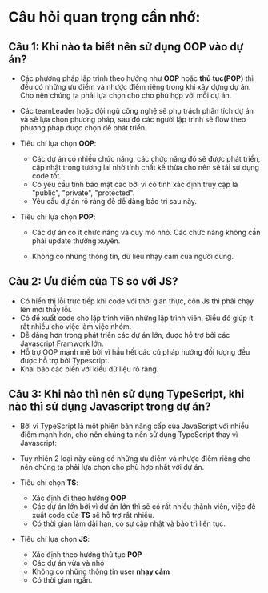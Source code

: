 # Câu hỏi quan trọng cần nhớ:

## Câu 1: Khi nào ta biết nên sử dụng OOP vào dự án?
- Các phương pháp lập trình theo hướng như **OOP** hoặc **thủ tục(POP)** thì đều có những ưu điểm và nhược điểm riêng trong khi xây dựng dự án. Cho nên chúng ta phải lựa chọn cho cho phù hợp với mỗi dự án.
- Các teamLeader hoặc đội ngũ công nghệ sẽ phụ trách phân tích dự án và sẽ lựa chọn phương pháp, sau đó các người lập trình sẽ flow theo phương pháp được chọn để phát triển.

- Tiêu chí lựa chọn  **OOP**:

    + Các dự án có nhiều chức năng, các chức năng đó sẽ được phát triển, cập nhật trong tương lai nhờ tính chất kế thừa cho nên sẽ tái sử dụng code tốt.
    + Có yêu cầu tính bảo mật cao bởi vì có tính xác định truy cập là "public", "private", "protected".
    + Yêu cầu dự án rõ ràng đễ dễ dàng bảo trì sau này.

- Tiêu chí lựa chọn **POP**:
    
    + Các dự án có ít chức năng và quy mô nhỏ. Các chức năng không cần phải update thường xuyên.

    + Không có những thông tin, dữ liệu nhạy cảm của người dùng.

## Câu 2: Ưu điểm của TS so với JS?
- Có hiển thị lỗi trực tiếp khi code với thời gian thực, còn Js thì phải chạy lên mới thấy lỗi.
- Có đề xuất code cho lập trình viên những lập trình viên. Điều đó giúp ít rất nhiều cho việc làm việc nhóm.
- Dễ dàng hơn trong phát triển các dự án lớn, được hỗ trợ bởi các Javascript Framwork lớn.
- Hỗ trợ OOP mạnh mẽ bởi vì hầu hết các cú pháp hướng đối tượng đều được hỗ trợ bởi Typescript.
- Khai báo các biến với kiểu dữ liệu rõ ràng.

## Câu 3: Khi nào thì nên sử dụng TypeScript, khi nào thì sử dụng Javascript trong dự án?
- Bởi vì TypeScript là một phiên bản nâng cấp của JavaScript với nhiều điểm mạnh hơn, cho nên chúng ta nên sử dụng TypeScript thay vì Javascript:
- Tuy nhiên 2 loại này cũng có những ưu điểm và nhược điểm riêng cho nên chúng ta phải lựa chọn cho phù hợp nhất với dự án.

- Tiêu chí chọn **TS**:

    + Xác định đi theo hướng **OOP** 
    + Các dự án lớn bởi vì dự án lớn thì sẽ có rất nhiều thành viên, việc đề xuất code của **TS** sẽ hỗ trợ rất nhiều.
    + Có thời gian làm dài hạn, có sự cập nhật và bảo trì liên tục.

- Tiêu chí lựa chọn **JS**:

    + Xác định theo hướng thủ tục **POP**
    + Các dự án vừa và nhỏ
    + Không có những thông tin user **nhạy cảm**
    + Có thời gian ngắn.
